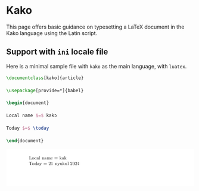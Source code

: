 # Kako

This page offers basic guidance on typesetting a LaTeX document in the
Kako language using the Latin script.

## Support with `ini` locale file

Here is a minimal sample file with `kako` as the main language, with `luatex`.

```tex
\documentclass[kako]{article}

\usepackage[provide=*]{babel}

\begin{document}

Local name $=$ kakɔ

Today $=$ \today

\end{document}
```

![](../media/locale-kako.png)